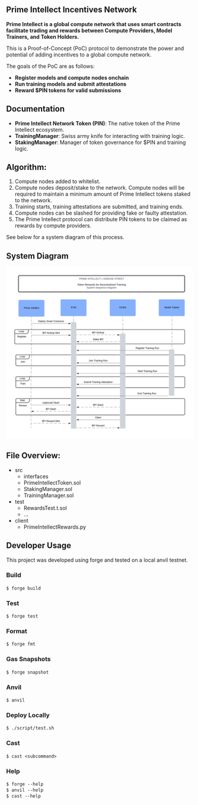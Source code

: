 ## Prime Intellect Incentives Network

**Prime Intellect is a global compute network that uses smart contracts facilitate trading and rewards between Compute Providers, Model Trainers, and Token Holders.**

This is a Proof-of-Concept (PoC) protocol to demonstrate the power and potential of adding incentives to a global compute network.

The goals of the PoC are as follows:

-   **Register models and compute nodes onchain**
-   **Run training models and submit attestations**
-   **Reward $PIN tokens for valid submissions**

## Documentation

-   **Prime Intellect Network Token (PIN)**: The native token of the Prime Intellect ecosystem.
-   **TrainingManager**: Swiss army knife for interacting with training logic. 
-   **StakingManager**: Manager of token governance for $PIN and training logic.

## Algorithm:

1. Compute nodes added to whitelist.
2. Compute nodes deposit/stake to the network. Compute nodes will be required to maintain a minimum amount of Prime Intellect tokens staked to the network.
3. Training starts, training attestations are submitted, and training ends.
4. Compute nodes can be slashed for providing fake or faulty attestation.
5. The Prime Intellect protocol can distribute PIN tokens to be claimed as rewards by compute providers.

See below for a system diagram of this process.

## System Diagram

![systemDiagram](./documentation/systemDiagram.jpg)

## File Overview:

- src
  - interfaces
  - PrimeIntellectToken.sol
  - StakingManager.sol
  - TrainingManager.sol
- test
  - RewardsTest.t.sol
  - ...
- client
  - PrimeIntellectRewards.py

## Developer Usage

This project was developed using forge and tested on a local anvil testnet.

### Build

```shell
$ forge build
```

### Test

```shell
$ forge test
```

### Format

```shell
$ forge fmt
```

### Gas Snapshots

```shell
$ forge snapshot
```

### Anvil

```shell
$ anvil
```

### Deploy Locally

```shell
$ ./script/test.sh
```

### Cast

```shell
$ cast <subcommand>
```

### Help

```shell
$ forge --help
$ anvil --help
$ cast --help
```
